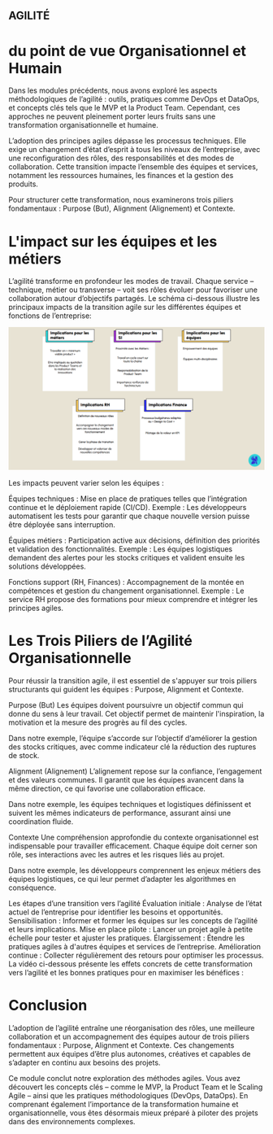 ## AGILITÉ

# du point de vue Organisationnel et Humain

Dans les modules précédents, nous avons exploré les aspects méthodologiques de l’agilité : outils, pratiques comme DevOps et DataOps, et concepts clés tels que le MVP et la Product Team. Cependant, ces approches ne peuvent pleinement porter leurs fruits sans une transformation organisationnelle et humaine.

L’adoption des principes agiles dépasse les processus techniques. Elle exige un changement d’état d’esprit à tous les niveaux de l’entreprise, avec une reconfiguration des rôles, des responsabilités et des modes de collaboration. Cette transition impacte l’ensemble des équipes et services, notamment les ressources humaines, les finances et la gestion des produits.

Pour structurer cette transformation, nous examinerons trois piliers fondamentaux : Purpose (But), Alignment (Alignement) et Contexte.

# L'impact sur les équipes et les métiers

L’agilité transforme en profondeur les modes de travail. Chaque service – technique, métier ou transverse – voit ses rôles évoluer pour favoriser une collaboration autour d’objectifs partagés. Le schéma ci-dessous illustre les principaux impacts de la transition agile sur les différentes équipes et fonctions de l’entreprise:

<img src="pictures/implications.png">

Les impacts peuvent varier selon les équipes :

Équipes techniques : Mise en place de pratiques telles que l’intégration continue et le déploiement rapide (CI/CD).
Exemple : Les développeurs automatisent les tests pour garantir que chaque nouvelle version puisse être déployée sans interruption.

Équipes métiers : Participation active aux décisions, définition des priorités et validation des fonctionnalités.
Exemple : Les équipes logistiques demandent des alertes pour les stocks critiques et valident ensuite les solutions développées.

Fonctions support (RH, Finances) : Accompagnement de la montée en compétences et gestion du changement organisationnel.
Exemple : Le service RH propose des formations pour mieux comprendre et intégrer les principes agiles.

# Les Trois Piliers de l’Agilité Organisationnelle

Pour réussir la transition agile, il est essentiel de s'appuyer sur trois piliers structurants qui guident les équipes : Purpose, Alignment et Contexte.

Purpose (But)
Les équipes doivent poursuivre un objectif commun qui donne du sens à leur travail. Cet objectif permet de maintenir l'inspiration, la motivation et la mesure des progrès au fil des cycles.

Dans notre exemple, l’équipe s’accorde sur l’objectif d’améliorer la gestion des stocks critiques, avec comme indicateur clé la réduction des ruptures de stock.

Alignment (Alignement)
L’alignement repose sur la confiance, l’engagement et des valeurs communes. Il garantit que les équipes avancent dans la même direction, ce qui favorise une collaboration efficace.

Dans notre exemple, les équipes techniques et logistiques définissent et suivent les mêmes indicateurs de performance, assurant ainsi une coordination fluide.

Contexte
Une compréhension approfondie du contexte organisationnel est indispensable pour travailler efficacement. Chaque équipe doit cerner son rôle, ses interactions avec les autres et les risques liés au projet.

Dans notre exemple, les développeurs comprennent les enjeux métiers des équipes logistiques, ce qui leur permet d’adapter les algorithmes en conséquence.

Les étapes d’une transition vers l’agilité
Évaluation initiale : Analyse de l’état actuel de l’entreprise pour identifier les besoins et opportunités.
Sensibilisation : Informer et former les équipes sur les concepts de l’agilité et leurs implications.
Mise en place pilote : Lancer un projet agile à petite échelle pour tester et ajuster les pratiques.
Élargissement : Étendre les pratiques agiles à d'autres équipes et services de l’entreprise.
Amélioration continue : Collecter régulièrement des retours pour optimiser les processus.
La vidéo ci-dessous présente les effets concrets de cette transformation vers l’agilité et les bonnes pratiques pour en maximiser les bénéfices :

# Conclusion

L’adoption de l’agilité entraîne une réorganisation des rôles, une meilleure collaboration et un accompagnement des équipes autour de trois piliers fondamentaux : Purpose, Alignment et Contexte. Ces changements permettent aux équipes d’être plus autonomes, créatives et capables de s’adapter en continu aux besoins des projets.

Ce module conclut notre exploration des méthodes agiles. Vous avez découvert les concepts clés – comme le MVP, la Product Team et le Scaling Agile – ainsi que les pratiques méthodologiques (DevOps, DataOps). En comprenant également l’importance de la transformation humaine et organisationnelle, vous êtes désormais mieux préparé à piloter des projets dans des environnements complexes.
